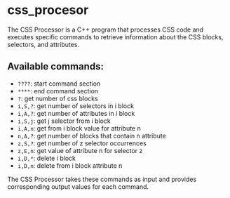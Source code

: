# css_procesor
The CSS Processor is a C++ program that processes CSS code and executes specific commands to retrieve information about the CSS blocks, selectors, and attributes.
## Available commands: 
- `????`: start command section
- `****`: end command section
- `?`: get number of css blocks
- `i,S,?`: get number of selectors in i block
- `i,A,?`: get number of attributes in i block
- `i,S,j`: get j selector from i block
- `i,A,n`: get from i block value for attribute n
- `n,A,?`: get number of blocks that contain n attribute
- `z,S,?`: get number of z selector occurrences
- `z,E,n`: get value of attribute n for selector z
- `i,D,*`: delete i block
- `i,D,n`: delete from i block attribute n

The CSS Processor takes these commands as input and provides corresponding output values for each command.
